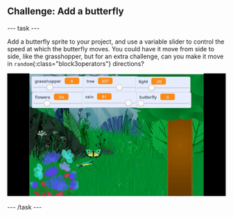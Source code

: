 ## Challenge: Add a butterfly

--- task ---

Add a butterfly sprite to your project, and use a variable slider to control the speed at which the butterfly moves. You could have it move from side to side, like the grasshopper, but for an extra challenge, can you make it move in `random`{:class="block3operators"} directions?

![animated gif of forest with randomly moving butterfly](images/butterfly.gif)

--- /task ---

